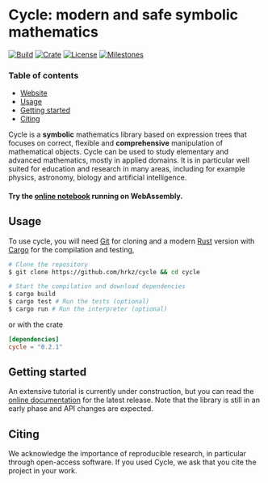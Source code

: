 Cycle: modern and safe symbolic mathematics
===

[![Build](https://img.shields.io/github/workflow/status/hrkz/cycle/CI?style=flat-square)](https://github.com/hrkz/cycle/actions)
[![Crate](https://img.shields.io/crates/v/cycle?style=flat-square)](https://crates.io/crates/cycle)
[![License](https://img.shields.io/github/license/hrkz/cycle.svg?color=informational&style=flat-square)](https://github.com/hrkz/cycle/blob/master/LICENSE)
[![Milestones](https://img.shields.io/github/milestones/open/hrkz/cycle?label=milestones&style=flat-square)](https://github.com/hrkz/cycle/milestones)

### Table of contents

* [Website](#)
* [Usage](#usage)
* [Getting started](#getting-started)
* [Citing](#citing)

Cycle is a **symbolic** mathematics library based on expression trees that focuses on correct, flexible and **comprehensive** manipulation of mathematical objects. Cycle can be used to study elementary and advanced mathematics, mostly in applied domains. It is in particular well suited for education and research in many areas, including for example physics, astronomy, biology and artificial intelligence.

#### Try the [online notebook](https://hrkz.github.io/omega/) running on WebAssembly.

## Usage

To use cycle, you will need [Git](https://git-scm.com/) for cloning and a modern [Rust](https://www.rust-lang.org/) version with [Cargo](https://doc.rust-lang.org/stable/cargo/) for the compilation and testing,
```bash
# Clone the repository
$ git clone https://github.com/hrkz/cycle && cd cycle

# Start the compilation and download dependencies
$ cargo build
$ cargo test # Run the tests (optional)
$ cargo run # Run the interpreter (optional)
```
or with the crate
```toml
[dependencies]
cycle = "0.2.1"
```

## Getting started

An extensive tutorial is currently under construction, but you can read the [online documentation](https://docs.rs/cycle) for the latest release. Note that the library is still in an early phase and API changes are expected.

## Citing

We acknowledge the importance of reproducible research, in particular through open-access software. If you used Cycle, we ask that you cite the project in your work. 
